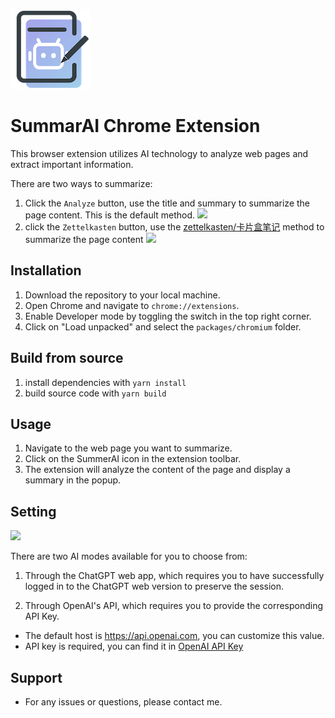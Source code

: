 ![Project Logo](src/assets/img/logo.png)

# SummarAI Chrome Extension

This browser extension utilizes AI technology to analyze web pages and extract important information.

There are two ways to summarize:

1. Click the `Analyze` button, use the title and summary to summarize the page content. This is the default method.
   ![](https://cdn.zhangferry.com/Images/202306052334674.png)
2. click the `Zettelkasten` button, use the [zettelkasten/卡片盒笔记](https://zettelkasten.de/introduction/zh/) method to summarize the page content
   ![](https://cdn.zhangferry.com/Images/202306052331039.png)

## Installation

1. Download the repository to your local machine.
2. Open Chrome and navigate to `chrome://extensions`.
3. Enable Developer mode by toggling the switch in the top right corner.
4. Click on "Load unpacked" and select the `packages/chromium` folder.

## Build from source

1. install dependencies with `yarn install`
2. build source code with `yarn build`

## Usage

1. Navigate to the web page you want to summarize.
2. Click on the SummerAI icon in the extension toolbar.
3. The extension will analyze the content of the page and display a summary in the popup.

## Setting

![](https://cdn.zhangferry.com/Images/202305312325405.png)

There are two AI modes available for you to choose from:

1. Through the ChatGPT web app, which requires you to have successfully logged in to the ChatGPT web version to preserve the session.

2. Through OpenAI's API, which requires you to provide the corresponding API Key.

- The default host is https://api.openai.com, you can customize this value.
- API key is required, you can find it in [OpenAI API Key](https://platform.openai.com/account/api-keys)

## Support

- For any issues or questions, please contact me.
